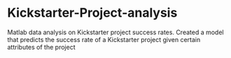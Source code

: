 # Kickstarter-Project-analysis
Matlab data analysis on Kickstarter project success rates. Created a model that predicts the success rate of a Kickstarter project given certain attributes of the project
